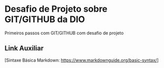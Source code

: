 # Desafio  de Projeto sobre GIT/GITHUB da  DIO
Primeiros passos com GIT/GITHUB com desafio de projeto

##  Link Auxiliar 
[Sintaxe Básica  Markdown: https://www.markdownguide.org/basic-syntax/]
